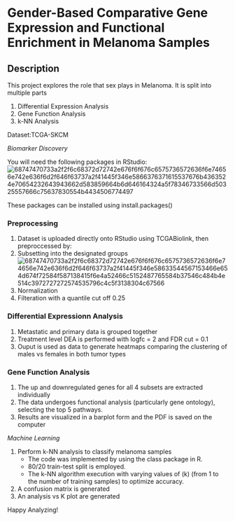 # **Gender-Based Comparative Gene Expression and Functional Enrichment in Melanoma Samples**
 
## **Description**
This project explores the role that sex plays in Melanoma. It is split into multiple parts
1. Differential Expression Analysis
2. Gene Function Analysis
3. k-NN Analysis

Dataset:TCGA-SKCM

*Biomarker Discovery*

You will need the following packages in RStudio:
![68747470733a2f2f6c68372d72742e676f6f676c6575736572636f6e74656e742e636f6d2f646f63737a2f41445f346e5866376371615537676b4363524e70654232643943662d583859664b6d646164324a5f78346733566d50325557666c75637830554b4434506774497](https://github.com/user-attachments/assets/ce2b1181-4157-4b3f-bec5-3c1f3dff3600)

These packages can be installed using install.packages()

### **Preprocessing**
1. Dataset is uploaded directly onto RStudio using TCGABiolink, then preproccessed by:
  1. Subsetting into the designated groups 
     ![68747470733a2f2f6c68372d72742e676f6f676c6575736572636f6e74656e742e636f6d2f646f63737a2f41445f346e58633544567153466e654d674f72584f587138415f6e4a52466c5152487765584b37546c484b4e514c3972727272574535796c4c5f3138304c67566](https://github.com/user-attachments/assets/f8abf333-3a15-4d50-b310-f8c9c9ae9e9b)
  2. Normalization
  3. Filteration with a quantile cut off 0.25 

### **Differential Expressionn Analysis**
1. Metastatic and primary data is grouped together
2. Treatment level DEA is performed with logfc = 2 and FDR cut = 0.1
3. Ouput is used as data to generate heatmaps comparing the clustering of males vs females in both tumor types

### **Gene Function Analysis**
1. The up and downregulated genes for all 4 subsets are extracted individually
2. The data undergoes functional analysis (particularly gene ontology), selecting the top 5 pathways.
3. Results are visualized in a barplot form and the PDF is saved on the computer

*Machine Learning*
1. Perform k-NN analysis  to classify melanoma samples
     - The code was implemented by using the class package in R.
     - 80/20 train-test split is employed.
     - The k-NN algorithm execution with varying values of (k) (from 1 to the number of training samples) to optimize accuracy.
2. A confusion matrix is generated 
3. An analysis vs K plot are generated

Happy Analyzing!
